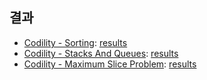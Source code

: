 ## 결과

- [Codility - Sorting](https://app.codility.com/programmers/lessons/6-sorting/): [results](Sorting.kt)
- [Codility - Stacks And Queues](https://app.codility.com/programmers/lessons/7-stacks_and_queues/): [results](StacksAndQueues.kt)
- [Codility - Maximum Slice Problem](https://app.codility.com/programmers/lessons/9-maximum_slice_problem/): [results](MaximumSliceProblem.kt)
